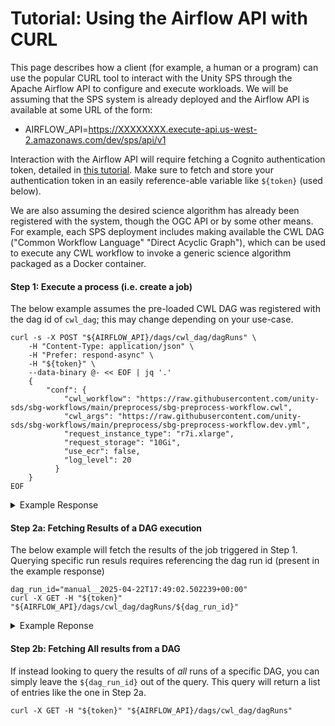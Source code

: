# Tutorial: Using the Airflow API with CURL

This page describes how a client (for example, a human or a program) can use the popular CURL tool to interact with the Unity SPS through the Apache Airflow API to configure and execute workloads. We will be assuming that the SPS system is already deployed and the Airflow API is available at some URL of the form:

* AIRFLOW\_API=https://XXXXXXXX.execute-api.us-west-2.amazonaws.com/dev/sps/api/v1

Interaction with the Airflow API will require fetching a Cognito authentication token, detailed in [this tutorial](tutorial-fetching-cognito-authentication-tokens.md). Make sure to fetch and store your authentication token in an easily reference-able variable like `${token}` (used below).

We are also assuming the desired science algorithm has already been registered with the system, though the OGC API or by some other means. For example, each SPS deployment includes making available the CWL DAG ("Common Workflow Language" "Direct Acyclic Graph"), which can be used to execute any CWL workflow to invoke a generic science algorithm packaged as a Docker container.&#x20;

#### Step 1: **Execute a process (i.e. create a job)**

The below example assumes the pre-loaded CWL DAG was registered with the dag id of `cwl_dag`; this may change depending on your use-case.

```
curl -s -X POST "${AIRFLOW_API}/dags/cwl_dag/dagRuns" \
    -H "Content-Type: application/json" \
    -H "Prefer: respond-async" \
    -H "${token}" \ 
    --data-binary @- << EOF | jq '.'
    {
        "conf": {
            "cwl_workflow": "https://raw.githubusercontent.com/unity-sds/sbg-workflows/main/preprocess/sbg-preprocess-workflow.cwl",
            "cwl_args": "https://raw.githubusercontent.com/unity-sds/sbg-workflows/main/preprocess/sbg-preprocess-workflow.dev.yml",
            "request_instance_type": "r7i.xlarge",
            "request_storage": "10Gi",
            "use_ecr": false,
            "log_level": 20 
          }
    }
EOF
```

<details>

<summary>Example Response</summary>

```json
{
  "conf": {
     "cwl_workflow": "https://raw.githubusercontent.com/unity-sds/sbg-workflows/main/preprocess/sbg-preprocess-workflow.cwl",
     "cwl_args": "https://raw.githubusercontent.com/unity-sds/sbg-workflows/main/preprocess/sbg-preprocess-workflow.dev.yml",
     "request_instance_type": "r7i.xlarge",
     "request_storage": "10Gi",
     "use_ecr": false,
     "log_level": 20 
  },
  "dag_id": "cwl_dag",
  "dag_run_id": "manual__2025-04-29T18:26:51.157918+00:00",
  "data_interval_end": "2025-04-29T18:26:51.157918+00:00",
  "data_interval_start": "2025-04-29T18:26:51.157918+00:00",
  "end_date": null,
  "execution_date": "2025-04-29T18:26:51.157918+00:00",
  "external_trigger": true,
  "last_scheduling_decision": null,
  "logical_date": "2025-04-29T18:26:51.157918+00:00",
  "note": null,
  "run_type": "manual",
  "start_date": null,
  "state": "queued"
}
```

</details>

#### Step 2a: Fetching Results of a DAG execution

The below example will fetch the results of the job triggered in Step 1. Querying specific run resuls requires referencing the dag run id (present in the example response)

```
dag_run_id="manual__2025-04-22T17:49:02.502239+00:00"
curl -X GET -H "${token}" "${AIRFLOW_API}/dags/cwl_dag/dagRuns/${dag_run_id}"
```

<details>

<summary>Example Reponse</summary>

```json
{
  "conf": {
     "cwl_workflow": "https://raw.githubusercontent.com/unity-sds/sbg-workflows/main/preprocess/sbg-preprocess-workflow.cwl",
     "cwl_args": "https://raw.githubusercontent.com/unity-sds/sbg-workflows/main/preprocess/sbg-preprocess-workflow.dev.yml",
     "request_instance_type": "r7i.xlarge",
     "request_storage": "10Gi",
     "use_ecr": false,
     "log_level": 20 
  },
  "dag_id": "cwl_dag",
  "dag_run_id": "manual__2025-04-22T17:49:02.502239+00:00",
  "data_interval_end": "2025-04-22T17:49:02.502239+00:00",
  "data_interval_start": "2025-04-22T17:49:02.502239+00:00",
  "end_date": "2025-04-22T18:07:54.466715+00:00",
  "execution_date": "2025-04-22T17:49:02.502239+00:00",
  "external_trigger": true,
  "last_scheduling_decision": "2025-04-22T18:07:54.463268+00:00",
  "logical_date": "2025-04-22T17:49:02.502239+00:00",
  "note": null,
  "run_type": "manual",
  "start_date": "2025-04-22T17:49:03.170771+00:00",
  "state": "success"
}
```

</details>

#### Step 2b: Fetching All results from a DAG

If instead looking to query the results of _all_ runs of a specific DAG, you can simply leave the `${dag_run_id}` out of the query. This query will return a list of entries like the one in Step 2a.

```
curl -X GET -H "${token}" "${AIRFLOW_API}/dags/cwl_dag/dagRuns"
```
